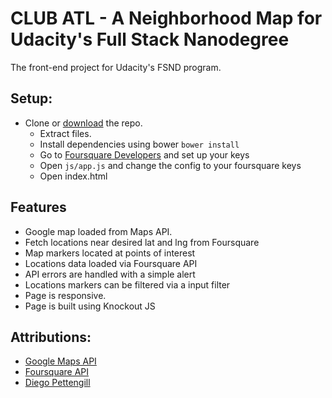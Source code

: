 # CLUB ATL - A Neighborhood Map for Udacity's Full Stack Nanodegree

The front-end project for Udacity's FSND program.

## Setup:
* Clone or [download](https://github.com/10asmock/club-atl/archive/master.zip) the repo.
  * Extract files.
  * Install dependencies using bower ``bower install``
  * Go to [Foursquare Developers](https://developer.foursquare.com/) and set up your keys
  * Open ``js/app.js`` and change the config to your foursquare keys
  * Open index.html

## Features
* Google map loaded from Maps API.
* Fetch locations near desired lat and lng from Foursquare
* Map markers located at points of interest
* Locations data loaded via Foursquare API
* API errors are handled with a simple alert
* Locations markers can be filtered via a input filter
* Page is responsive.
* Page is built using Knockout JS

## Attributions:
* [Google Maps API](https://developers.google.com/maps/)
* [Foursquare API](https://developer.foursquare.com/)
* [Diego Pettengill](https://github.com/diegopettengill/ufsn-neighborhood)
